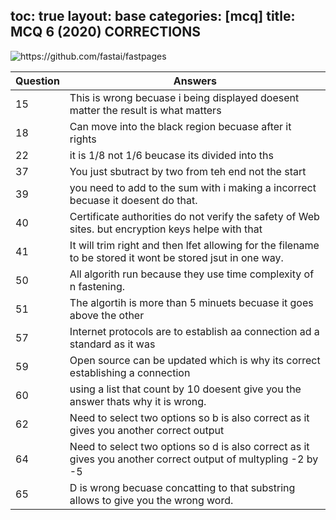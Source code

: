 toc: true
layout: base
categories: [mcq]
title: MCQ 6 (2020) CORRECTIONS 
---

![]({{site.baseurl}}/images/mcq1.png "https://github.com/fastai/fastpages")



| Question | Answers |
| -------- | -------- |
| 15 |This is wrong becuase i being displayed doesent matter the result is what matters |
| 18| Can move into the black region becuase after it rights |
| 22| it is 1/8 not 1/6 beucase its divided into ths |
| 37| You just sbutract by two from teh end not the start |
| 39 | you need to add to the sum with i making a incorrect becuase it doesent do that.|
| 40 |  Certificate authorities do not verify the safety of Web sites. but encryption keys helpe with that |
| 41| It will trim right and then lfet allowing for the filename to be stored it wont be stored jsut in one way. |
|50| All algorith run because they use time complexity of n fastening. |
| 51| The algortih is more than 5 minuets becuase it goes above the other |
| 57 | Internet protocols are to establish aa connection ad a standard as it was  |
| 59 |Open source can be updated which is why its correct establishing a connection |
| 60 | using a list that count by 10 doesent give you the answer thats why it is wrong. |
| 62 | Need to select two options so b is also correct as it gives you another correct output |
| 64 | Need to select two options so d is also correct as it gives you another correct output of multypling -2 by -5|
| 65 | D is wrong becuase concatting to that substring allows to give you the wrong word. |
